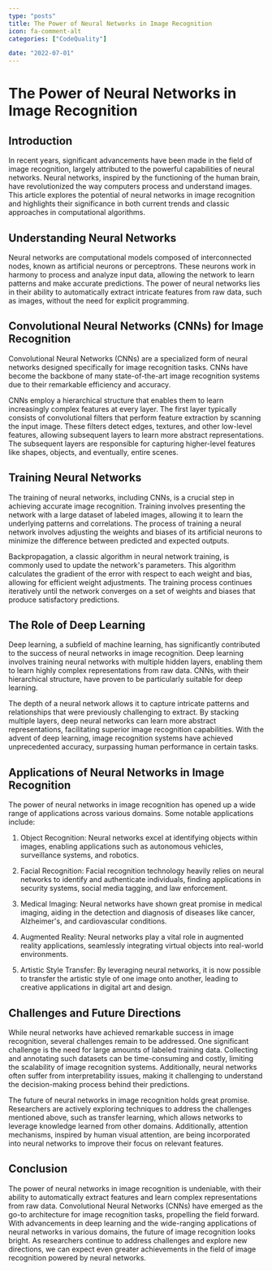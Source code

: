 ```yaml
---
type: "posts"
title: The Power of Neural Networks in Image Recognition
icon: fa-comment-alt
categories: ["CodeQuality"]

date: "2022-07-01"
---
```




# The Power of Neural Networks in Image Recognition

## Introduction

In recent years, significant advancements have been made in the field of image recognition, largely attributed to the powerful capabilities of neural networks. Neural networks, inspired by the functioning of the human brain, have revolutionized the way computers process and understand images. This article explores the potential of neural networks in image recognition and highlights their significance in both current trends and classic approaches in computational algorithms.

## Understanding Neural Networks

Neural networks are computational models composed of interconnected nodes, known as artificial neurons or perceptrons. These neurons work in harmony to process and analyze input data, allowing the network to learn patterns and make accurate predictions. The power of neural networks lies in their ability to automatically extract intricate features from raw data, such as images, without the need for explicit programming.

## Convolutional Neural Networks (CNNs) for Image Recognition

Convolutional Neural Networks (CNNs) are a specialized form of neural networks designed specifically for image recognition tasks. CNNs have become the backbone of many state-of-the-art image recognition systems due to their remarkable efficiency and accuracy.

CNNs employ a hierarchical structure that enables them to learn increasingly complex features at every layer. The first layer typically consists of convolutional filters that perform feature extraction by scanning the input image. These filters detect edges, textures, and other low-level features, allowing subsequent layers to learn more abstract representations. The subsequent layers are responsible for capturing higher-level features like shapes, objects, and eventually, entire scenes.

## Training Neural Networks

The training of neural networks, including CNNs, is a crucial step in achieving accurate image recognition. Training involves presenting the network with a large dataset of labeled images, allowing it to learn the underlying patterns and correlations. The process of training a neural network involves adjusting the weights and biases of its artificial neurons to minimize the difference between predicted and expected outputs.

Backpropagation, a classic algorithm in neural network training, is commonly used to update the network's parameters. This algorithm calculates the gradient of the error with respect to each weight and bias, allowing for efficient weight adjustments. The training process continues iteratively until the network converges on a set of weights and biases that produce satisfactory predictions.

## The Role of Deep Learning

Deep learning, a subfield of machine learning, has significantly contributed to the success of neural networks in image recognition. Deep learning involves training neural networks with multiple hidden layers, enabling them to learn highly complex representations from raw data. CNNs, with their hierarchical structure, have proven to be particularly suitable for deep learning.

The depth of a neural network allows it to capture intricate patterns and relationships that were previously challenging to extract. By stacking multiple layers, deep neural networks can learn more abstract representations, facilitating superior image recognition capabilities. With the advent of deep learning, image recognition systems have achieved unprecedented accuracy, surpassing human performance in certain tasks.

## Applications of Neural Networks in Image Recognition

The power of neural networks in image recognition has opened up a wide range of applications across various domains. Some notable applications include:

1. Object Recognition: Neural networks excel at identifying objects within images, enabling applications such as autonomous vehicles, surveillance systems, and robotics.

2. Facial Recognition: Facial recognition technology heavily relies on neural networks to identify and authenticate individuals, finding applications in security systems, social media tagging, and law enforcement.

3. Medical Imaging: Neural networks have shown great promise in medical imaging, aiding in the detection and diagnosis of diseases like cancer, Alzheimer's, and cardiovascular conditions.

4. Augmented Reality: Neural networks play a vital role in augmented reality applications, seamlessly integrating virtual objects into real-world environments.

5. Artistic Style Transfer: By leveraging neural networks, it is now possible to transfer the artistic style of one image onto another, leading to creative applications in digital art and design.

## Challenges and Future Directions

While neural networks have achieved remarkable success in image recognition, several challenges remain to be addressed. One significant challenge is the need for large amounts of labeled training data. Collecting and annotating such datasets can be time-consuming and costly, limiting the scalability of image recognition systems. Additionally, neural networks often suffer from interpretability issues, making it challenging to understand the decision-making process behind their predictions.

The future of neural networks in image recognition holds great promise. Researchers are actively exploring techniques to address the challenges mentioned above, such as transfer learning, which allows networks to leverage knowledge learned from other domains. Additionally, attention mechanisms, inspired by human visual attention, are being incorporated into neural networks to improve their focus on relevant features.

## Conclusion

The power of neural networks in image recognition is undeniable, with their ability to automatically extract features and learn complex representations from raw data. Convolutional Neural Networks (CNNs) have emerged as the go-to architecture for image recognition tasks, propelling the field forward. With advancements in deep learning and the wide-ranging applications of neural networks in various domains, the future of image recognition looks bright. As researchers continue to address challenges and explore new directions, we can expect even greater achievements in the field of image recognition powered by neural networks.